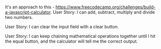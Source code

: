 It's an approach to this - https://www.freecodecamp.org/challenges/build-a-javascript-calculator.
User Story: I can add, subtract, multiply and divide two numbers.

User Story: I can clear the input field with a clear button.

User Story: I can keep chaining mathematical operations together until I hit the equal button, and the calculator will tell me the correct output.
